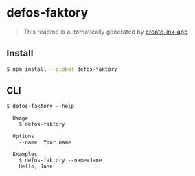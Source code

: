 # defos-faktory

> This readme is automatically generated by [create-ink-app](https://github.com/vadimdemedes/create-ink-app)

## Install

```bash
$ npm install --global defos-faktory
```

## CLI

```
$ defos-faktory --help

  Usage
    $ defos-faktory

  Options
    --name  Your name

  Examples
    $ defos-faktory --name=Jane
    Hello, Jane
```
